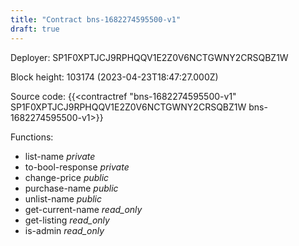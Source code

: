 ```yaml
---
title: "Contract bns-1682274595500-v1"
draft: true
---
```

Deployer: SP1F0XPTJCJ9RPHQQV1E2Z0V6NCTGWNY2CRSQBZ1W


 



Block height: 103174 (2023-04-23T18:47:27.000Z)

Source code: {{<contractref "bns-1682274595500-v1" SP1F0XPTJCJ9RPHQQV1E2Z0V6NCTGWNY2CRSQBZ1W bns-1682274595500-v1>}}

Functions:

* list-name _private_
* to-bool-response _private_
* change-price _public_
* purchase-name _public_
* unlist-name _public_
* get-current-name _read_only_
* get-listing _read_only_
* is-admin _read_only_
